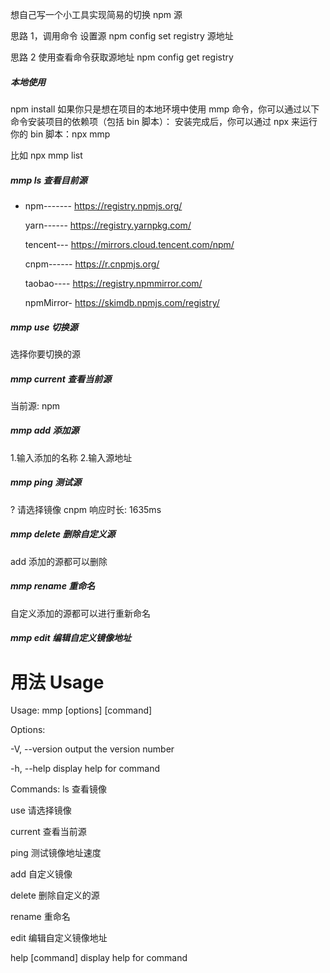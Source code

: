 想自己写一个小工具实现简易的切换 npm 源

思路 1，调用命令 设置源
npm config set registry 源地址

思路 2 使用查看命令获取源地址
npm config get registry

##### 本地使用

npm install 如果你只是想在项目的本地环境中使用 mmp 命令，你可以通过以下命令安装项目的依赖项（包括 bin 脚本）：
安装完成后，你可以通过 npx 来运行你的 bin 脚本：npx mmp

比如 npx mmp list

##### mmp ls 查看目前源

- npm------- https://registry.npmjs.org/

  yarn------ https://registry.yarnpkg.com/

  tencent--- https://mirrors.cloud.tencent.com/npm/

  cnpm------ https://r.cnpmjs.org/

  taobao---- https://registry.npmmirror.com/

  npmMirror- https://skimdb.npmjs.com/registry/

##### mmp use 切换源

选择你要切换的源

##### mmp current 查看当前源

当前源: npm

##### mmp add 添加源

1.输入添加的名称 2.输入源地址

##### mmp ping 测试源

? 请选择镜像 cnpm
响应时长: 1635ms

##### mmp delete 删除自定义源

add 添加的源都可以删除

##### mmp rename 重命名

自定义添加的源都可以进行重新命名

##### mmp edit 编辑自定义镜像地址

# 用法 Usage

Usage: mmp [options] [command]

Options:

-V, --version output the version number

-h, --help display help for command

Commands:
ls 查看镜像

use 请选择镜像

current 查看当前源

ping 测试镜像地址速度

add 自定义镜像

delete 删除自定义的源

rename 重命名

edit 编辑自定义镜像地址

help [command] display help for command

